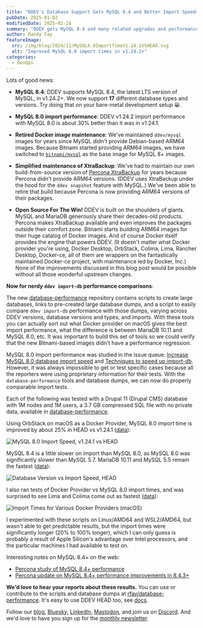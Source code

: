 ```yaml
---
title: "DDEV's Database Support Gets MySQL 8.4 and Better Import Speeds"
pubDate: 2025-01-02
modifiedDate: 2025-02-18
summary: "DDEV gets MySQL 8.4 and many related upgrades and performance improvements"
author: Randy Fay
featureImage:
  src: /img/blog/2024/12/MySQL8.0ImportTimeV1.24.1VSHEAD.svg
  alt: "Improved MySQL 8.0 import times in v1.24.2+"
categories:
  - DevOps
---
```


Lots of good news:

- **MySQL 8.4**: DDEV supports MySQL 8.4, the latest LTS version of MySQL, in v1.24.2+. We now support **17** different database types and versions. Try doing that on your bare-metal development setup 😀.

- **MySQL 8.0 import performance**: DDEV v1.24.2 import performance with MySQL 8.0 is about 30% better than it was in v1.24.1.

- **Retired Docker image maintenance**: We've maintained `ddev/mysql` images for years since MySQL didn't provide Debian-based ARM64 images. Because Bitnami started providing ARM64 images, we have switched to [`bitnami/mysql`](https://hub.docker.com/r/bitnami/mysql) as the base image for MySQL 8+ images.

- **Simplified maintenance of XtraBackup**: We've had to maintain our own build-from-source version of [Percona XtraBackup](https://www.percona.com/mysql/software/percona-xtrabackup) for years because Percona didn't provide ARM64 versions. (DDEV uses XtraBackup under the hood for the `ddev snapshot` feature with MySQL.) We've been able to retire that build because Percona is now providing ARM64 versions of their packages.

- **Open Source For The Win!** DDEV is built on the shoulders of giants. MySQL and MariaDB generously share their decades-old products. Percona makes XtraBackup available and even improves the packages outside their comfort zone. Bitnami starts building ARM64 images for their huge catalog of Docker images. And of course Docker itself provides the engine that powers DDEV. (It doesn't matter what Docker provider you're using, Docker Desktop, OrbStack, Colima, Lima, Rancher Desktop, Docker-ce, all of them are wrappers on the fantastically maintained Docker-ce project, with maintenance led by Docker, Inc.) None of the improvements discussed in this blog post would be possible without all those wonderful upstream changes.

**Now for nerdy `ddev import-db` performance comparisons**:

The new [database-performance](https://github.com/rfay/database-performance) repository contains scripts to create large databases, links to pre-created large database dumps, and a script to easily compare `ddev import-db` performance with those dumps, varying across DDEV versions, database versions and types, and imports. With these tools you can actually sort out what Docker provider on macOS gives the best import performance, what the difference is between MariaDB 10.11 and MySQL 8.0, etc. It was important to build this set of tools so we could verify that the new Bitnami-based images didn't have a performance regression.

MySQL 8.0 import performance was studied in the issue queue: [Increase MySQL 8.0 database import speed](https://github.com/ddev/ddev/issues/6244) and [Techniques to speed up import-db](https://github.com/orgs/ddev/discussions/6591). However, it was always impossible to get or test specific cases because all the reporters were using proprietary information for their tests. With the `database-performance` tools and database dumps, we can now do properly comparable import tests.

Each of the following was tested with a Drupal 11 (Drupal CMS) database with 1M nodes and 1M users, a 3.7 GB compressed SQL file with no private data, available in [database-performance](https://github.com/rfay/database-performance).

Using OrbStack on macOS as a Docker Provider, MySQL 8.0 import time is improved by about 25% in HEAD vs v1.24.1 ([data](https://docs.google.com/spreadsheets/d/1_4VtPTi7MVt1DdppYp8sjRaHVmA-y7vaRYMlfqtpaKY/edit?usp=sharing)):

![MySQL 8.0 Import Speed, v1.24.1 vs HEAD](/img/blog/2024/12/MySQL8.0ImportTimeV1.24.1VSHEAD.svg)

MySQL 8.4 is a little slower on import than MySQL 8.0, as MySQL 8.0 was significantly slower than MySQL 5.7. MariaDB 10.11 and MySQL 5.5 remain the fastest ([data](https://docs.google.com/spreadsheets/d/1ha9u895o9-4c5wPncs9hpe0OHAXi8OedtwUUizKXLrE/edit?usp=sharing)):

![Database Version vs Import Speed, HEAD](/img/blog/2024/12/ElapsedVSDatabaseVersion.svg)

I also ran tests of Docker Provider vs MySQL 8.0 import times, and was surprised to see Lima and Colima come out as fastest ([data](https://docs.google.com/spreadsheets/d/1HRlG6m1Cl6c8H-hUiSNW63VdRrxjJ9vlcMgBIcIpLQU/edit?usp=sharing)):

![Import Times for Various Docker Providers (macOS)](/img/blog/2024/12/DockerProviderVSElapsed.svg)

I experimented with these scripts on Linux/AMD64 and WSL2/AMD64, but wasn't able to get predictable results, but the import times were significantly longer (20% to 100% longer), which I can only guess is probably a result of Apple Silicon's advantage over Intel processors, and the particular machines I had available to test on.

Interesting notes on MySQL 8.4+ on the web:

- [Percona study of MySQL 8.4+ performance](https://www.percona.com/blog/sakila-where-are-you-going/)
- [Percona update on MySQL 8.4+ performance improvements in 8.4.3+](https://www.percona.com/blog/mysql-8-4-3-and-9-1-0-major-performance-gains-revealed/)

**We'd love to hear your reports about these results.** You can use or contribute to the scripts and database dumps at [rfay/database-performance](https://github.com/rfay/database-performance). It's easy to use DDEV HEAD too, see [docs](https://ddev.readthedocs.io/en/stable/developers/building-contributing/#testing-latest-commits-on-head).

Follow our [blog](https://ddev.com/blog/), [Bluesky](https://bsky.app/profile/ddev.bsky.social), [LinkedIn](https://www.linkedin.com/company/ddev-foundation), [Mastodon](https://fosstodon.org/@ddev), and join us on [Discord](/s/discord). And we'd love to have you sign up for the [monthly newsletter](/newsletter).
